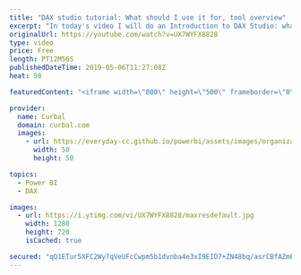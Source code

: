 ```yaml
---
title: "DAX studio tutorial: What should I use it for, tool overview"
excerpt: "In today's video I will do an Introduction to DAX Studio: what to use it for and how to use it. #curbal #powerbi #dax #daxstudio  Keynotes: 00:39 What can i do with DAX studio? 1. 04:41 Connect your model 2. 06:00 Show the different elements of DAX studio 3. 01:20 Extract contents of your model into"
originalUrl: https://youtube.com/watch?v=UX7WYFX8828
type: video
price: Free
length: PT12M56S
publishedDateTime: 2019-05-06T11:27:08Z
heat: 50

featuredContent: "<iframe width=\"800\" height=\"500\" frameborder=\"0\" src=\"https://www.youtube.com/embed/UX7WYFX8828\" allow=\"accelerometer; autoplay; encrypted-media; gyroscope; picture-in-picture\" allowfullscreen></iframe>"

provider:
  name: Curbal
  domain: curbal.com
  images:
    - url: https://everyday-cc.github.io/powerbi/assets/images/organizations/curbal.com-50x50.jpg
      width: 50
      height: 50

topics:
  - Power BI
  - DAX

images:
  - url: https://i.ytimg.com/vi/UX7WYFX8828/maxresdefault.jpg
    width: 1280
    height: 720
    isCached: true

secured: "qQ1ETur5XFC2Wy7qVeUFcCwpm5b1dvnba4e3xI9EID7+ZN48bq/asrCBfAZmEn04y3yQxqlOl/EH3A/VLhGkE0U5OMfE7Wk1hhWPA4xxUHA01svUke40N5r7EwG3lvPl9IFhWly2WcwVoPnDB6677Ggq0vtaRgjHfBRq7/jB1j3s+sMOKMQr8bgukkfhaLGUQ+CAd/cqWEJfKfDu+Usc4q32mQTub9EmRHTW5mjyhpavl09nVwC3W01HcOe+ogBhUdnOndeT75BD3XibOZ754Q0Cn/1qg37waM/HLiwGlEmhYmG/ssekACFAK/96ExnM6Nb1GzGO9DSL42FaDudvdcp4u+0qjpbEDCKviS38vhUhbpztaJgjmCKyCV3w/11AtChXL/EzLR0/99sunT3iT5+kRYVkTeIb032BgHbWgSc=;t6eFSWC46AMposeT7kQBuw=="
---
```


